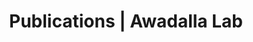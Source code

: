 ---
title: Publications | Awadalla Lab
permalink: /publications/
published: false
isPublic_b: true

publicationType_txt: journal
title_txt: "Do mitochondria recombine in humans?"
pmid_tl: 11127902
publishDate_tdt: "2000-11-29T07:23:33.000Z"
journalTitle_txt: "Philosophical transactions of the Royal Society of London. Series B, Biological sciences"
volume_tl: 355
issue_tl: 1403
doi_txt: "10.1098/rstb.2000.0718"
authors_list: 
  - author_txt: "Eyre-Walker A"
---